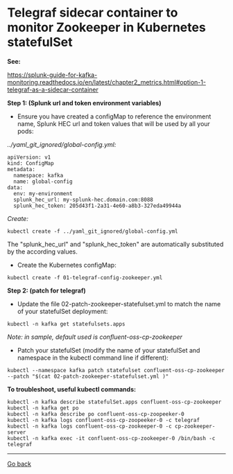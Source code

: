 # Telegraf sidecar container to monitor Zookeeper in Kubernetes statefulSet

**See:**

https://splunk-guide-for-kafka-monitoring.readthedocs.io/en/latest/chapter2_metrics.html#option-1-telegraf-as-a-sidecar-container

**Step 1: (Splunk url and token environment variables)**

- Ensure you have created a configMap to reference the environment name, Splunk HEC url and token values that will be used by all your pods:

*../yaml_git_ignored/global-config.yml:*

```
apiVersion: v1
kind: ConfigMap
metadata:
  namespace: kafka
  name: global-config
data:
  env: my-environment
  splunk_hec_url: my-splunk-hec.domain.com:8088
  splunk_hec_token: 205d43f1-2a31-4e60-a8b3-327eda49944a
```

*Create:*

```
kubectl create -f ../yaml_git_ignored/global-config.yml
```

The "splunk_hec_url" and "splunk_hec_token" are automatically substituted by the according values.

- Create the Kubernetes configMap:

```
kubectl create -f 01-telegraf-config-zookeeper.yml
```

**Step 2: (patch for telegraf)**

- Update the file 02-patch-zookeeper-statefulset.yml to match the name of your statefulSet deployment:

```
kubectl -n kafka get statefulsets.apps
```

*Note: in sample, default used is confluent-oss-cp-zookeeper*

- Patch your statefulSet (modify the name of your statefulSet and namespace in the kubectl command line if different):

```
kubectl --namespace kafka patch statefulset confluent-oss-cp-zookeeper --patch "$(cat 02-patch-zookeeper-statefulset.yml )"
```

**To troubleshoot, useful kubectl commands:**

```
kubectl -n kafka describe statefulSet.apps confluent-oss-cp-zookeeper
kubectl -n kafka get po
kubectl -n kafka describe po confluent-oss-cp-zoopeeker-0
kubectl -n kafka logs confluent-oss-cp-zoopeeker-0 -c telegraf
kubectl -n kafka logs confluent-oss-cp-zookeeper-0 -c cp-zookeeper-server
kubectl -n kafka exec -it confluent-oss-cp-zookeeper-0 /bin/bash -c telegraf
```

--------------
[Go back](../)